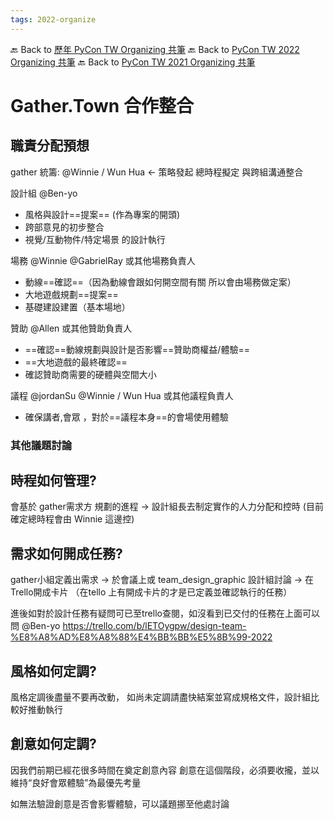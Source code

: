 ```yaml
---
tags: 2022-organize
---
```


🔙 Back to [歷年 PyCon TW Organizing 共筆](/ryPr7SFyP/%2FHM5mHCFKQCu7-W5ea8ITcw%3Fview)
🔙 Back to [PyCon TW 2022 Organizing 共筆](/F4qRbwIsQXWH5B6cZ6Pzyw)
🔙 Back to [PyCon TW 2021 Organizing 共筆](/Wb9vQrfJQk-5tPoPR23hwA)

# Gather.Town 合作整合

## 職責分配預想
  gather 統籌: @Winnie / Wun Hua  <- 策略發起 總時程擬定 與跨組溝通整合

  設計組 @Ben-yo 
  - 風格與設計==提案== (作為專案的開頭)
  - 跨部意見的初步整合
  - 視覺/互動物件/特定場景 的設計執行

  場務 @Winnie @GabrielRay  或其他場務負責人
  - 動線==確認==（因為動線會跟如何開空間有關 所以會由場務做定案）
  - 大地遊戲規劃==提案==
  - 基礎建設建置（基本場地）

  贊助 @Allen  或其他贊助負責人
  - ==確認==動線規劃與設計是否影響==贊助商權益/體驗==
  - ==大地遊戲的最終確認==
  - 確認贊助商需要的硬體與空間大小

 議程 @jordanSu @Winnie / Wun Hua  或其他議程負責人
  - 確保講者,會眾 ，對於==議程本身==的會場使用體驗

### 其他議題討論

## 時程如何管理?
  會基於 gather需求方 規劃的進程  -> 設計組長去制定實作的人力分配和控時
  (目前確定總時程會由 Winnie 這邊控)

## 需求如何開成任務?
  gather小組定義出需求 -> 於會議上或 team_design_graphic  設計組討論 -> 在Trello開成卡片
  （在tello 上有開成卡片的才是已定義並確認執行的任務）

  進後如對於設計任務有疑問可已至trello查閱，如沒看到已交付的任務在上面可以問 @Ben-yo 
  https://trello.com/b/lETOygpw/design-team-%E8%A8%AD%E8%A8%88%E4%BB%BB%E5%8B%99-2022

## 風格如何定調?
  風格定調後盡量不要再改動，
  如尚未定調請盡快結案並寫成規格文件，設計組比較好推動執行

## 創意如何定調?
  因我們前期已經花很多時間在奠定創意內容
  創意在這個階段，必須要收攏，並以維持“良好會眾體驗”為最優先考量
 
  如無法驗證創意是否會影響體驗，可以議題挪至他處討論
